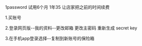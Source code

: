 1password  试用6个月  1年35 让店家把之前的时间续费

1.买账号

2.登录网页版--我的资料--更改邮箱 更改主密码 重新生成 secret key

3.在手机app登录选择--复制到新账号的保险箱

